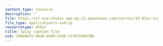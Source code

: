 ```yaml
---
content_type: resource
description: ''
file: https://ol-ocw-studio-app-qa.s3.amazonaws.com/courses/18-01sc-single-variable-calculus-fall-2010/290e8ef2d6a6de08d1d9c1f07ed00706_Pd2xP5zDsRw.srt
file_type: application/x-subrip
resourcetype: Other
title: 3play caption file
uid: 290e8ef2-d6a6-de08-d1d9-c1f07ed00706
---
```

